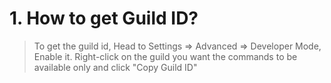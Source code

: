  # 1. How to get Guild ID?
 > To get the guild id, Head to Settings => Advanced => Developer Mode, Enable it. Right-click on the guild you want the commands to be available only and click "Copy Guild ID"